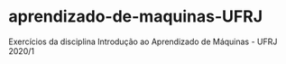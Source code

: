 # aprendizado-de-maquinas-UFRJ
Exercícios da disciplina Introdução ao Aprendizado de Máquinas - UFRJ 2020/1
